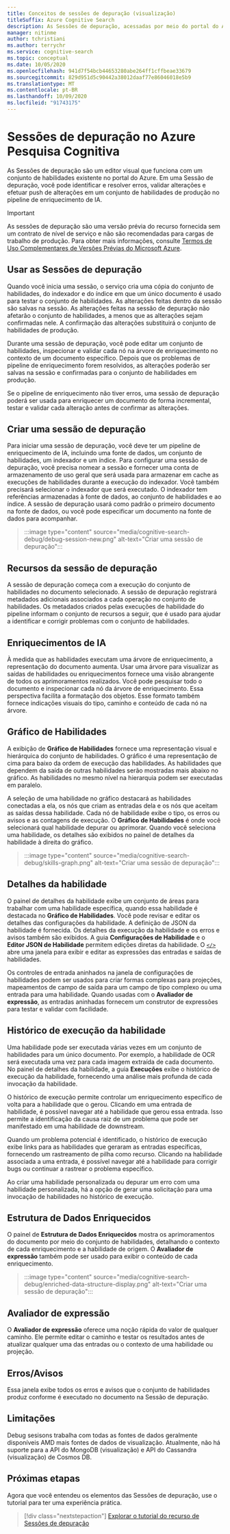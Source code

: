 ```yaml
---
title: Conceitos de sessões de depuração (visualização)
titleSuffix: Azure Cognitive Search
description: As Sessões de depuração, acessadas por meio do portal do Azure, fornecem um ambiente do tipo IDE em que você pode identificar e corrigir erros, validar alterações e efetuar push de alterações em conjuntos de habilidades no pipeline de enriquecimento de IA. As Sessões de depuração estão em versão prévia.
manager: nitinme
author: tchristiani
ms.author: terrychr
ms.service: cognitive-search
ms.topic: conceptual
ms.date: 10/05/2020
ms.openlocfilehash: 941d7f54bcb44653280abe264ff1cffbeae33679
ms.sourcegitcommit: 829d951d5c90442a38012daaf77e86046018e5b9
ms.translationtype: MT
ms.contentlocale: pt-BR
ms.lasthandoff: 10/09/2020
ms.locfileid: "91743175"
---
```

# <a name="debug-sessions-in-azure-cognitive-search"></a>Sessões de depuração no Azure Pesquisa Cognitiva

As Sessões de depuração são um editor visual que funciona com um conjunto de habilidades existente no portal do Azure. Em uma Sessão de depuração, você pode identificar e resolver erros, validar alterações e efetuar push de alterações em um conjunto de habilidades de produção no pipeline de enriquecimento de IA.

> [!Important]
> As sessões de depuração são uma versão prévia do recurso fornecida sem um contrato de nível de serviço e não são recomendadas para cargas de trabalho de produção. Para obter mais informações, consulte [Termos de Uso Complementares de Versões Prévias do Microsoft Azure](https://azure.microsoft.com/support/legal/preview-supplemental-terms/).
>

## <a name="using-debug-sessions"></a>Usar as Sessões de depuração

Quando você inicia uma sessão, o serviço cria uma cópia do conjunto de habilidades, do indexador e do índice em que um único documento é usado para testar o conjunto de habilidades. As alterações feitas dentro da sessão são salvas na sessão. As alterações feitas na sessão de depuração não afetarão o conjunto de habilidades, a menos que as alterações sejam confirmadas nele. A confirmação das alterações substituirá o conjunto de habilidades de produção.

Durante uma sessão de depuração, você pode editar um conjunto de habilidades, inspecionar e validar cada nó na árvore de enriquecimento no contexto de um documento específico. Depois que os problemas de pipeline de enriquecimento forem resolvidos, as alterações poderão ser salvas na sessão e confirmadas para o conjunto de habilidades em produção. 

Se o pipeline de enriquecimento não tiver erros, uma sessão de depuração poderá ser usada para enriquecer um documento de forma incremental, testar e validar cada alteração antes de confirmar as alterações.

## <a name="creating-a-debug-session"></a>Criar uma sessão de depuração

Para iniciar uma sessão de depuração, você deve ter um pipeline de enriquecimento de IA, incluindo uma fonte de dados, um conjunto de habilidades, um indexador e um índice. Para configurar uma sessão de depuração, você precisa nomear a sessão e fornecer uma conta de armazenamento de uso geral que será usada para armazenar em cache as execuções de habilidades durante a execução do indexador. Você também precisará selecionar o indexador que será executado. O indexador tem referências armazenadas à fonte de dados, ao conjunto de habilidades e ao índice. A sessão de depuração usará como padrão o primeiro documento na fonte de dados, ou você pode especificar um documento na fonte de dados para acompanhar.

> :::image type="content" source="media/cognitive-search-debug/debug-session-new.png" alt-text="Criar uma sessão de depuração":::

## <a name="debug-session-features"></a>Recursos da sessão de depuração

A sessão de depuração começa com a execução do conjunto de habilidades no documento selecionado. A sessão de depuração registrará metadados adicionais associados a cada operação no conjunto de habilidades. Os metadados criados pelas execuções de habilidade do pipeline informam o conjunto de recursos a seguir, que é usado para ajudar a identificar e corrigir problemas com o conjunto de habilidades.

## <a name="ai-enrichments"></a>Enriquecimentos de IA

À medida que as habilidades executam uma árvore de enriquecimento, a representação do documento aumenta. Usar uma árvore para visualizar as saídas de habilidades ou enriquecimentos fornece uma visão abrangente de todos os aprimoramentos realizados. Você pode pesquisar todo o documento e inspecionar cada nó da árvore de enriquecimento. Essa perspectiva facilita a formatação dos objetos. Esse formato também fornece indicações visuais do tipo, caminho e conteúdo de cada nó na árvore.

## <a name="skill-graph"></a>Gráfico de Habilidades

A exibição de **Gráfico de Habilidades** fornece uma representação visual e hierárquica do conjunto de habilidades. O gráfico é uma representação de cima para baixo da ordem de execução das habilidades. As habilidades que dependem da saída de outras habilidades serão mostradas mais abaixo no gráfico. As habilidades no mesmo nível na hierarquia podem ser executadas em paralelo. 

A seleção de uma habilidade no gráfico destacará as habilidades conectadas a ela, os nós que criam as entradas dela e os nós que aceitam as saídas dessa habilidade. Cada nó de habilidade exibe o tipo, os erros ou avisos e as contagens de execução. O **Gráfico de Habilidades** é onde você selecionará qual habilidade depurar ou aprimorar. Quando você seleciona uma habilidade, os detalhes são exibidos no painel de detalhes da habilidade à direita do gráfico.

> :::image type="content" source="media/cognitive-search-debug/skills-graph.png" alt-text="Criar uma sessão de depuração":::

## <a name="skill-details"></a>Detalhes da habilidade

O painel de detalhes da habilidade exibe um conjunto de áreas para trabalhar com uma habilidade específica, quando essa habilidade é destacada no **Gráfico de Habilidades**. Você pode revisar e editar os detalhes das configurações da habilidade. A definição de JSON da habilidade é fornecida. Os detalhes da execução da habilidade e os erros e avisos também são exibidos. A guia **Configurações de Habilidade** e o **Editor JSON de Habilidade** permitem edições diretas da habilidade. O [`</>`](#expression-evaluator) abre uma janela para exibir e editar as expressões das entradas e saídas de habilidades.

Os controles de entrada aninhados na janela de configurações de habilidades podem ser usados para criar formas complexas para projeções, mapeamentos de campo de saída para um campo de tipo complexo ou uma entrada para uma habilidade. Quando usadas com o **Avaliador de expressão**, as entradas aninhadas fornecem um construtor de expressões para testar e validar com facilidade.

## <a name="skill-execution-history"></a>Histórico de execução da habilidade

Uma habilidade pode ser executada várias vezes em um conjunto de habilidades para um único documento. Por exemplo, a habilidade de OCR será executada uma vez para cada imagem extraída de cada documento. No painel de detalhes da habilidade, a guia **Execuções** exibe o histórico de execução da habilidade, fornecendo uma análise mais profunda de cada invocação da habilidade. 

O histórico de execução permite controlar um enriquecimento específico de volta para a habilidade que o gerou. Clicando em uma entrada de habilidade, é possível navegar até a habilidade que gerou essa entrada. Isso permite a identificação da causa raiz de um problema que pode ser manifestado em uma habilidade de downstream. 

Quando um problema potencial é identificado, o histórico de execução exibe links para as habilidades que geraram as entradas específicas, fornecendo um rastreamento de pilha como recurso. Clicando na habilidade associada a uma entrada, é possível navegar até a habilidade para corrigir bugs ou continuar a rastrear o problema específico.

Ao criar uma habilidade personalizada ou depurar um erro com uma habilidade personalizada, há a opção de gerar uma solicitação para uma invocação de habilidades no histórico de execução.

## <a name="enriched-data-structure"></a>Estrutura de Dados Enriquecidos

O painel de **Estrutura de Dados Enriquecidos** mostra os aprimoramentos do documento por meio do conjunto de habilidades, detalhando o contexto de cada enriquecimento e a habilidade de origem. O **Avaliador de expressão** também pode ser usado para exibir o conteúdo de cada enriquecimento.

> :::image type="content" source="media/cognitive-search-debug/enriched-data-structure-display.png" alt-text="Criar uma sessão de depuração":::

## <a name="expression-evaluator"></a>Avaliador de expressão

O **Avaliador de expressão** oferece uma noção rápida do valor de qualquer caminho. Ele permite editar o caminho e testar os resultados antes de atualizar qualquer uma das entradas ou o contexto de uma habilidade ou projeção.

## <a name="errorswarnings"></a>Erros/Avisos

Essa janela exibe todos os erros e avisos que o conjunto de habilidades produz conforme é executado no documento na Sessão de depuração.

## <a name="limitations"></a>Limitações

Debug sesisons trabalha com todas as fontes de dados geralmente disponíveis AMD mais fontes de dados de visualização. Atualmente, não há suporte para a API do MongoDB (visualização) e API do Cassandra (visualização) de Cosmos DB.

## <a name="next-steps"></a>Próximas etapas

Agora que você entendeu os elementos das Sessões de depuração, use o tutorial para ter uma experiência prática.

> [!div class="nextstepaction"]
> [Explorar o tutorial do recurso de Sessões de depuração](./cognitive-search-tutorial-debug-sessions.md)